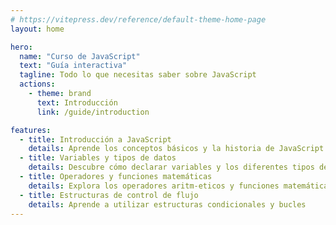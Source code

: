```yaml
---
# https://vitepress.dev/reference/default-theme-home-page
layout: home

hero:
  name: "Curso de JavaScript"
  text: "Guía interactiva"
  tagline: Todo lo que necesitas saber sobre JavaScript
  actions:
    - theme: brand
      text: Introducción
      link: /guide/introduction

features:
  - title: Introducción a JavaScript
    details: Aprende los conceptos básicos y la historia de JavaScript
  - title: Variables y tipos de datos
    details: Descubre cómo declarar variables y los diferentes tipos de datos
  - title: Operadores y funciones matemáticas
    details: Explora los operadores aritm-eticos y funciones matemáticas
  - title: Estructuras de control de flujo
    details: Aprende a utilizar estructuras condicionales y bucles
---
```


